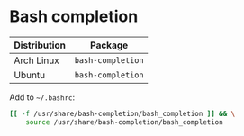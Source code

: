 # Bash completion

| Distribution | Package           |
| ------------ | ----------------- |
| Arch Linux   | `bash-completion` |
| Ubuntu       | `bash-completion` |

Add to `~/.bashrc`:

```bash
[[ -f /usr/share/bash-completion/bash_completion ]] && \
    source /usr/share/bash-completion/bash_completion
```
